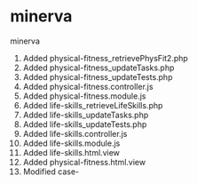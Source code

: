 # minerva
minerva

1. Added physical-fitness_retrievePhysFit2.php
2. Added physical-fitness_updateTasks.php
3. Added physical-fitness_updateTests.php
4. Added physical-fitness.controller.js
5. Added physical-fitness.module.js
6. Added life-skills_retrieveLifeSkills.php
7. Added life-skills_updateTasks.php
8. Added life-skills_updateTests.php
9. Added life-skills.controller.js
10. Added life-skills.module.js
11. Added life-skills.html.view
12. Added physical-fitness.html.view
13. Modified case-
